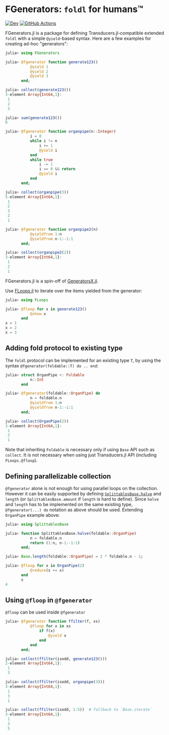 # FGenerators: `foldl` for humans™

[![Dev](https://img.shields.io/badge/docs-dev-blue.svg)](https://juliafolds.github.io//FGenerators.jl/dev)
[![GitHub Actions](https://github.com/JuliaFolds//FGenerators.jl/workflows/Run%20tests/badge.svg)](https://github.com/JuliaFolds//FGenerators.jl/actions?query=workflow%3ARun+tests)

FGenerators.jl is a package for defining Transducers.jl-compatible
extended `foldl` with a simple `@yield`-based syntax.  Here are a few
examples for creating ad-hoc "generators":

```julia
julia> using FGenerators

julia> @fgenerator function generate123()
           @yield 1
           @yield 2
           @yield 3
       end;

julia> collect(generate123())
3-element Array{Int64,1}:
 1
 2
 3

julia> sum(generate123())
6

julia> @fgenerator function organpipe(n::Integer)
           i = 0
           while i != n
               i += 1
               @yield i
           end
           while true
               i -= 1
               i == 0 && return
               @yield i
           end
       end;

julia> collect(organpipe(3))
5-element Array{Int64,1}:
 1
 2
 3
 2
 1

julia> @fgenerator function organpipe2(n)
           @yieldfrom 1:n
           @yieldfrom n-1:-1:1
       end;

julia> collect(organpipe2(2))
3-element Array{Int64,1}:
 1
 2
 1
```

FGenerators.jl is a spin-off of
[GeneratorsX.jl](https://github.com/JuliaFolds/GeneratorsX.jl).

Use [FLoops.jl](https://github.com/JuliaFolds/FLoops.jl) to iterate
over the items yielded from the generator:

```julia
julia> using FLoops

julia> @floop for x in generate123()
           @show x
       end
x = 1
x = 2
x = 3
```

## Adding fold protocol to existing type

The `foldl` protocol can be implemented for an existing type `T`, by
using the syntax `@fgenerator(foldable::T) do .. end`:

```julia
julia> struct OrganPipe <: Foldable
           n::Int
       end

julia> @fgenerator(foldable::OrganPipe) do
           n = foldable.n
           @yieldfrom 1:n
           @yieldfrom n-1:-1:1
       end;

julia> collect(OrganPipe(2))
3-element Array{Int64,1}:
 1
 2
 1
```

Note that inheriting `Foldable` is necessary only if using `Base` API
such as `collect`.  It is not necessary when using just Transducers.jl
API (including `FLoops.@floop`).

## Defining parallelizable collection

`@fgenerator` alone is not enough for using parallel loops on the
collection.  However it can be easily supported by defining
[`SplittablesBase.halve`](https://github.com/JuliaFolds/SplittablesBase.jl)
and `length` (or `SplittablesBase.amount` if `length` is hard to
define).  Since `halve` and `length` has to be implemented on the same
existing type, `@fgenerator(...) do` notation as above should be used.
Extending `OrganPipe` example above:

```julia
julia> using SplittablesBase

julia> function SplittablesBase.halve(foldable::OrganPipe)
           n = foldable.n
           return (1:n, n-1:-1:1)
       end;

julia> Base.length(foldable::OrganPipe) = 2 * foldable.n - 1;

julia> @floop for x in OrganPipe(2)
           @reduce(s += x)
       end
       s
4
```

## Using `@floop` in `@fgenerator`

`@floop` can be used inside `@fgenerator`

```julia
julia> @fgenerator function ffilter(f, xs)
           @floop for x in xs
               if f(x)
                   @yield x
               end
           end
       end;

julia> collect(ffilter(isodd, generate123()))
2-element Array{Int64,1}:
 1
 3

julia> collect(ffilter(isodd, organpipe(3)))
3-element Array{Int64,1}:
 1
 3
 1

julia> collect(ffilter(isodd, 1:5))  # fallback to `Base.iterate`
3-element Array{Int64,1}:
 1
 3
 5
```

